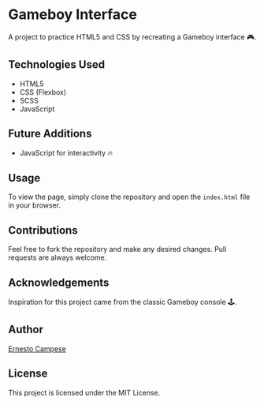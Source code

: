 # Gameboy Interface
A project to practice HTML5 and CSS by recreating a Gameboy interface 🎮.

## Technologies Used
- HTML5
- CSS (Flexbox)
- SCSS
- JavaScript

## Future Additions
- JavaScript for interactivity 🔥

## Usage
To view the page, simply clone the repository and open the `index.html` file in your browser.

## Contributions
Feel free to fork the repository and make any desired changes. Pull requests are always welcome.

## Acknowledgements
Inspiration for this project came from the classic Gameboy console 🕹.

## Author
[Ernesto Campese](https://github.com/ErnestoCampese)

## License
This project is licensed under the MIT License.

